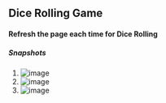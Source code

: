 ## Dice Rolling Game

#### Refresh the page each time for Dice Rolling

##### Snapshots

1. ![image](https://github.com/user-attachments/assets/380c3665-51e9-4e38-80f8-882149ff48a8)
2. ![image](https://github.com/user-attachments/assets/049a6bf0-acec-42bf-87bd-e517afe0d10d)
3. ![image](https://github.com/user-attachments/assets/b3e40cdc-c897-4f97-8295-fc417c88de0c)



